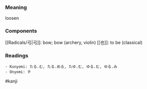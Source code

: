 ### Meaning

loosen

### Components

[[Radicals/弓|弓]]: bow; bow (archery, violin) [[也]]: to be (classical)

### Readings

```
- Kunyomi: たる.む, たる.める, たゆ.む, ゆる.む, ゆる.み
- Onyomi: チ
```

#kanji